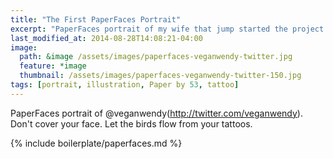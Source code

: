 ```yaml
---
title: "The First PaperFaces Portrait"
excerpt: "PaperFaces portrait of my wife that jump started the project. Drawn with Paper by 53 on an iPad."
last_modified_at: 2014-08-28T14:08:21-04:00
image: 
  path: &image /assets/images/paperfaces-veganwendy-twitter.jpg 
  feature: *image
  thumbnail: /assets/images/paperfaces-veganwendy-twitter-150.jpg
tags: [portrait, illustration, Paper by 53, tattoo]
---
```


PaperFaces portrait of @veganwendy(http://twitter.com/veganwendy). Don't cover your face. Let the birds flow from your tattoos.

{% include boilerplate/paperfaces.md %}

